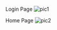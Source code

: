 Login Page
![pic1](https://github.com/user-attachments/assets/11cb525c-00bc-4bae-8520-27538fcc2ef5)

Home Page
![pic2](https://github.com/user-attachments/assets/532a6c95-6e83-4181-a79e-ad4fbbfbb307)

